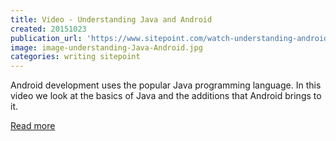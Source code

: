 ```yaml
---
title: Video - Understanding Java and Android
created: 20151023
publication_url: 'https://www.sitepoint.com/watch-understanding-android-and-java/'
image: image-understanding-Java-Android.jpg
categories: writing sitepoint
---
```


Android development uses the popular Java programming language. In this video we look at the basics of Java and the additions that Android brings to it.

[Read more](https://www.sitepoint.com/watch-understanding-android-and-java/)
